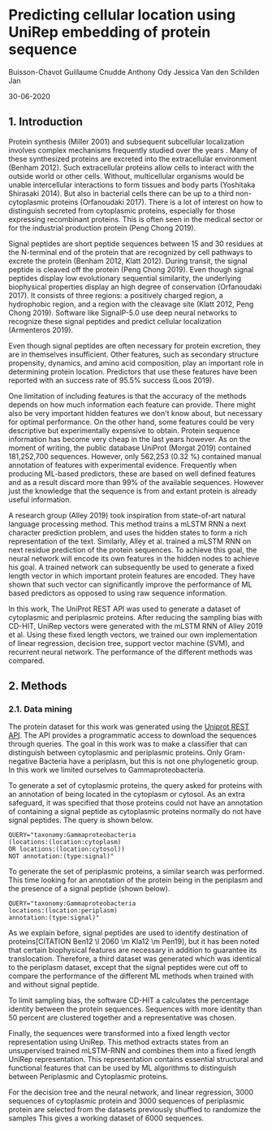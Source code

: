 # Predicting cellular location using UniRep embedding of protein sequence

Buisson-Chavot Guillaume 
Cnudde Anthony
Ody Jessica
Van den Schilden Jan

30-06-2020

## 1. Introduction

<!--Part why knowing is important -->
Protein synthesis (Miller 2001) and subsequent subcellular localization involves complex mechanisms frequently studied over the years .
Many of these synthesized proteins are excreted into the extracellular environment (Benham 2012).
Such extracellular proteins allow cells to interact with the outside world or other cells.
Without, multicellular organisms would be unable intercellular interactions to form tissues and body parts (Yoshitaka Shirasaki 2014).
But also in bacterial cells there can be up to a third non-cytoplasmic proteins (Orfanoudaki 2017).
There is a lot of interest on how to distinguish secreted from cytoplasmic proteins,
especially for those expressing recombinant proteins.
This is often seen in the medical sector or for the industrial production protein (Peng Chong 2019).

<!--Part about Signal peptides-->
Signal peptides are short peptide sequences between 15 and 30 residues at the N-terminal end of the protein that are recognized by cell pathways to excrete the protein (Benham 2012, Klatt 2012).
During transit, the signal peptide is cleaved off the protein (Peng Chong 2019).
Even though signal peptides display low evolutionary sequential similarity,
the underlying biophysical properties display an high degree of conservation (Orfanoudaki 2017).
It consists of three regions: a positively charged region, a hydrophobic region, and a region with the cleavage site (Klatt 2012, Peng Chong 2019).
Software like SignalP-5.0 use deep neural networks to recognize these signal peptides and predict cellular localization (Armenteros 2019).

<!-- Part about other intrinsic factors-->
Even though signal peptides are often necessary for protein excretion,
they are in themselves insufficient.
Other features, 
such as secondary structure propensity,
dynamics,
and amino acid composition,
play an important role in determining protein location.
Predictors that use these features have been reported with an success rate of 95.5% success (Loos 2019).

<!-- Limitations of features -->
One limitation of including features is that the accuracy of the methods depends on how much information each feature can provide.
There might also be very important hidden features we don't know about,
but necessary for optimal performance.
On the other hand,
some features could be very descriptive but experimentally expensive to obtain.
Protein sequence information has become very cheap in the last years however.
As on the moment of writing, 
the public database UniProt (Morgat 2019) contained  181,252,700 sequences.
However, only 562,253 (0.32 %) contained manual annotation of features with experimental evidence.
Frequently when producing ML-based predictors,
these are based on well defined features and as a result discard more than 99% of the available sequences.
However just the knowledge that the sequence is from and extant protein is already useful information.

<!-- UniRep representation --> 
A research group (Alley 2019) took inspiration from state-of-art natural language processing method.
This method trains a mLSTM RNN a next character prediction problem,
and uses the hidden states to form a rich representation of the text.
Similarly, Alley et al. trained a mLSTM RNN on next residue prediction of the protein sequences.
To achieve this goal, 
the neural network will encode its own features in the hidden nodes to achieve his goal.
A trained network can subsequently be used to generate a fixed length vector in which important protein features are encoded.
They have shown that such vector can significantly improve the performance of ML based predictors as opposed to using raw sequence information.

<!--What we did-->
In this work,
The UniProt REST API was used to generate a dataset of cytoplasmic and periplasmic proteins.
After reducing the sampling bias with CD-HIT,
UniRep vectors were generated with the mLSTM RNN of Alley 2019 et al.
Using these fixed length vectors,
we trained our own implementation of
linear regression,
decision tree,
support vector machine (SVM),
and recurrent neural network.
The performance of the different methods was compared.

## 2. Methods

### 2.1. Data mining

The protein dataset for this work was generated using the [Uniprot REST API](https://www.uniprot.org/help/api%5Fqueries). 
The API provides a programmatic access to download the sequences through queries.
The goal in this work was to make a classifier that can distinguish between cytoplasmic and periplasmic proteins.
Only Gram-negative Bacteria have a periplasm,
but this is not one phylogenetic group.
In this work we limited ourselves to Gammaproteobacteria.

To generate a set of cytoplasmic proteins,
the query asked for proteins with an annotation of being located in the cytoplasm or cytosol.
As an extra safeguard,
it was specified that those proteins could not have an annotation of containing a signal peptide as cytoplasmic proteins normally do not have signal peptides.
The query is shown below.

```
QUERY="taxonomy:Gammaproteobacteria 
(locations:(location:cytoplasm) 
OR locations:(location:cytosol)) 
NOT annotation:(type:signal)"
```


To generate the set of periplasmic proteins,
a similar search was performed.
This time looking for an annotation of the protein being in the periplasm and the presence of a signal peptide (shown below).

```
QUERY="taxonomy:Gammaproteobacteria 
locations:(location:periplasm) 
annotation:(type:signal)"
```

As we explain before, signal peptides are used to identify destination of proteins[CITATION Ben12 \l 2060  \m Kla12 \m Pen19], 
but it has been noted that certain biophysical features are necessary in addition to guarantee its translocation.
Therefore, a third dataset was generated which was identical to the periplasm dataset, 
except that the signal peptides were cut off to compare the performance of the different ML methods when trained with and without signal peptide.

To limit sampling bias, 
the software CD-HIT a calculates the percentage identity between the protein sequences. 
Sequences with more identity than 50 percent are clustered together and a representative was chosen.

Finally, the sequences were transformed into a fixed length vector representation using UniRep. 
This method extracts states from an unsupervised trained mLSTM-RNN and combines them into a fixed length UniRep representation. 
This representation contains essential structural and functional features that can be used by ML algorithms to distinguish between Periplasmic and Cytoplasmic proteins.

For the decision tree and the neural network, and linear regression, 
3000 sequences of cytoplasmic protein and 3000 sequences of periplasmic protein are selected from the datasets previously shuffled to randomize the samples 
This gives a working dataset of 6000 sequences.
